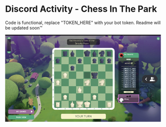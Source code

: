 # Discord Activity - Chess In The Park
Code is functional, replace "TOKEN_HERE" with your bot token. Readme will be updated soon™

![chess.png](https://github.com/SkullCrusher0003/discord-chess-activity/blob/main/chess.png)
